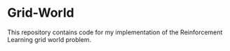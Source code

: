 # Grid-World
This repository contains code for my implementation of the Reinforcement Learning grid world problem.
